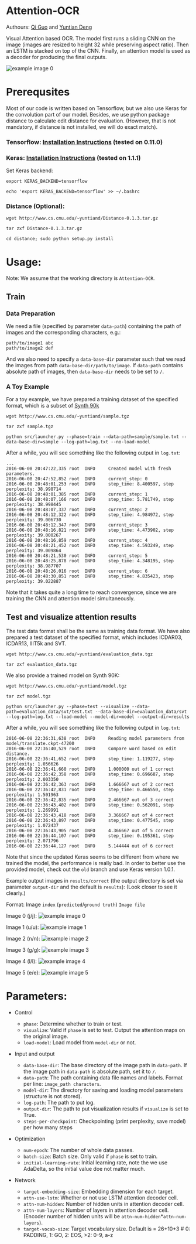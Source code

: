 # Attention-OCR
Authours: [Qi Guo](http://qiguo.ml) and [Yuntian Deng](https://github.com/da03)

Visual Attention based OCR. The model first runs a sliding CNN on the image (images are resized to height 32 while preserving aspect ratio). Then an LSTM is stacked on top of the CNN. Finally, an attention model is used as a decoder for producing the final outputs.

![example image 0](http://cs.cmu.edu/~yuntiand/OCR-2.jpg)

# Prerequsites
Most of our code is written based on Tensorflow, but we also use Keras for the convolution part of our model. Besides, we use python package distance to calculate edit distance for evaluation. (However, that is not mandatory, if distance is not installed, we will do exact match).

### Tensorflow: [Installation Instructions](https://www.tensorflow.org/versions/r0.11/get_started/os_setup.html) (tested on 0.11.0)

### Keras: [Installation Instructions](http://keras.io/#installation) (tested on 1.1.1)

Set Keras backend:

```
export KERAS_BACKEND=tensorflow
```

```
echo 'export KERAS_BACKEND=tensorflow' >> ~/.bashrc
```

### Distance (Optional):

```
wget http://www.cs.cmu.edu/~yuntiand/Distance-0.1.3.tar.gz
```

```
tar zxf Distance-0.1.3.tar.gz
```

```
cd distance; sudo python setup.py install
```

# Usage:

Note: We assume that the working directory is `Attention-OCR`.

## Train

### Data Preparation
We need a file (specified by parameter `data-path`) containing the path of images and the corresponding characters, e.g.:

```
path/to/image1 abc
path/to/image2 def
```

And we also need to specify a `data-base-dir` parameter such that we read the images from path `data-base-dir/path/to/image`. If `data-path` contains absolute path of images, then `data-base-dir` needs to be set to `/`.

### A Toy Example

For a toy example, we have prepared a training dataset of the specified format, which is a subset of [Synth 90k](http://www.robots.ox.ac.uk/~vgg/data/text/)

```
wget http://www.cs.cmu.edu/~yuntiand/sample.tgz
```

```
tar zxf sample.tgz
```

```
python src/launcher.py --phase=train --data-path=sample/sample.txt --data-base-dir=sample --log-path=log.txt --no-load-model
```

After a while, you will see something like the following output in `log.txt`:

```
...
2016-06-08 20:47:22,335 root  INFO     Created model with fresh parameters.
2016-06-08 20:47:52,852 root  INFO     current_step: 0
2016-06-08 20:48:01,253 root  INFO     step_time: 8.400597, step perplexity: 38.998714
2016-06-08 20:48:01,385 root  INFO     current_step: 1
2016-06-08 20:48:07,166 root  INFO     step_time: 5.781749, step perplexity: 38.998445
2016-06-08 20:48:07,337 root  INFO     current_step: 2
2016-06-08 20:48:12,322 root  INFO     step_time: 4.984972, step perplexity: 39.006730
2016-06-08 20:48:12,347 root  INFO     current_step: 3
2016-06-08 20:48:16,821 root  INFO     step_time: 4.473902, step perplexity: 39.000267
2016-06-08 20:48:16,859 root  INFO     current_step: 4
2016-06-08 20:48:21,452 root  INFO     step_time: 4.593249, step perplexity: 39.009864
2016-06-08 20:48:21,530 root  INFO     current_step: 5
2016-06-08 20:48:25,878 root  INFO     step_time: 4.348195, step perplexity: 38.987707
2016-06-08 20:48:26,016 root  INFO     current_step: 6
2016-06-08 20:48:30,851 root  INFO     step_time: 4.835423, step perplexity: 39.022887
```

Note that it takes quite a long time to reach convergence, since we are training the CNN and attention model simultaneously.

## Test and visualize attention results

The test data format shall be the same as training data format. We have also prepared a test dataset of the specified format, which includes ICDAR03, ICDAR13, IIIT5k and SVT.

```
wget http://www.cs.cmu.edu/~yuntiand/evaluation_data.tgz
```

```
tar zxf evaluation_data.tgz
```

We also provide a trained model on Synth 90K:

```
wget http://www.cs.cmu.edu/~yuntiand/model.tgz
```

```
tar zxf model.tgz
```

```
python src/launcher.py --phase=test --visualize --data-path=evaluation_data/svt/test.txt --data-base-dir=evaluation_data/svt --log-path=log.txt --load-model --model-dir=model --output-dir=results
```

After a while, you will see something like the following output in `log.txt`:

```
2016-06-08 22:36:31,638 root  INFO     Reading model parameters from model/translate.ckpt-47200
2016-06-08 22:36:40,529 root  INFO     Compare word based on edit distance.
2016-06-08 22:36:41,652 root  INFO     step_time: 1.119277, step perplexity: 1.056626
2016-06-08 22:36:41,660 root  INFO     1.000000 out of 1 correct
2016-06-08 22:36:42,358 root  INFO     step_time: 0.696687, step perplexity: 2.003350
2016-06-08 22:36:42,363 root  INFO     1.666667 out of 2 correct
2016-06-08 22:36:42,831 root  INFO     step_time: 0.466550, step perplexity: 1.501963
2016-06-08 22:36:42,835 root  INFO     2.466667 out of 3 correct
2016-06-08 22:36:43,402 root  INFO     step_time: 0.562091, step perplexity: 1.269991
2016-06-08 22:36:43,418 root  INFO     3.366667 out of 4 correct
2016-06-08 22:36:43,897 root  INFO     step_time: 0.477545, step perplexity: 1.072437
2016-06-08 22:36:43,905 root  INFO     4.366667 out of 5 correct
2016-06-08 22:36:44,107 root  INFO     step_time: 0.195361, step perplexity: 2.071796
2016-06-08 22:36:44,127 root  INFO     5.144444 out of 6 correct

```

Note that since the updated Keras seems to be different from where we trained the model, the performance is really bad. In order to better use the provided model, check out the `old` branch and use Keras version 1.0.1.

Example output images in `results/correct` (the output directory is set via parameter `output-dir` and the default is `results`): (Look closer to see it clearly.)

Format: Image `index` (`predicted`/`ground truth`) `Image file`

Image 0 (j/j): ![example image 0](http://cs.cmu.edu/~yuntiand/2evaluation_data_icdar13_images_word_370.png/image_0.jpg)

Image 1 (u/u): ![example image 1](http://cs.cmu.edu/~yuntiand/2evaluation_data_icdar13_images_word_370.png/image_1.jpg)

Image 2 (n/n): ![example image 2](http://cs.cmu.edu/~yuntiand/2evaluation_data_icdar13_images_word_370.png/image_2.jpg)

Image 3 (g/g): ![example image 3](http://cs.cmu.edu/~yuntiand/2evaluation_data_icdar13_images_word_370.png/image_3.jpg)

Image 4 (l/l): ![example image 4](http://cs.cmu.edu/~yuntiand/2evaluation_data_icdar13_images_word_370.png/image_4.jpg)

Image 5 (e/e): ![example image 5](http://cs.cmu.edu/~yuntiand/2evaluation_data_icdar13_images_word_370.png/image_5.jpg)


# Parameters:

- Control
    * `phase`: Determine whether to train or test.
    * `visualize`: Valid if `phase` is set to test. Output the attention maps on the original image.
    * `load-model`: Load model from `model-dir` or not.

- Input and output
    * `data-base-dir`: The base directory of the image path in `data-path`. If the image path in `data-path` is absolute path, set it to `/`.
    * `data-path`: The path containing data file names and labels. Format per line: `image_path characters`.
    * `model-dir`: The directory for saving and loading model parameters (structure is not stored).
    * `log-path`: The path to put log.
    * `output-dir`: The path to put visualization results if `visualize` is set to True.
    * `steps-per-checkpoint`: Checkpointing (print perplexity, save model) per how many steps

- Optimization
    * `num-epoch`: The number of whole data passes.
    * `batch-size`: Batch size. Only valid if `phase` is set to train.
    * `initial-learning-rate`: Initial learning rate, note the we use AdaDelta, so the initial value doe not matter much.

- Network
    * `target-embedding-size`: Embedding dimension for each target.
    * `attn-use-lstm`: Whether or not use LSTM attention decoder cell.
    * `attn-num-hidden`: Number of hidden units in attention decoder cell.
    * `attn-num-layers`: Number of layers in attention decoder cell. (Encoder number of hidden units will be `attn-num-hidden`*`attn-num-layers`).
    * `target-vocab-size`: Target vocabulary size. Default is = 26+10+3 # 0: PADDING, 1: GO, 2: EOS, >2: 0-9, a-z
